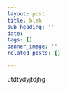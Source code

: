 ```yaml
---
layout: post
title: blah
sub_heading: ''
date: 
tags: []
banner_image: ''
related_posts: []

---
```

utdtydyjtdjhg